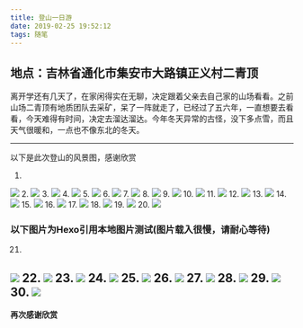 ```yaml
---
title: 登山一日游
date: 2019-02-25 19:52:12
tags: 随笔
---
```

## 地点：吉林省通化市集安市大路镇正义村二青顶
离开学还有几天了，在家闲得实在无聊，决定跟着父亲去自己家的山场看看。之前山场二青顶有地质团队去采矿，呆了一阵就走了，已经过了五六年，一直想要去看看，今天难得有时间，决定去溜达溜达。今年冬天异常的古怪，没下多点雪，而且天气很暖和，一点也不像东北的冬天。
***
以下是此次登山的风景图，感谢欣赏
<!--more-->
1.
![](http://wx4.sinaimg.cn/mw690/0060lm7Tly1g0uial2gkfj31o00u0x6t.jpg)
2.
![](http://wx4.sinaimg.cn/mw690/0060lm7Tly1g0uif1d7h9j31o00u0nph.jpg)
3.
![](http://wx1.sinaimg.cn/mw690/0060lm7Tly1g0uigepguxj31o00u0b2e.jpg)
4.
![](http://wx2.sinaimg.cn/mw690/0060lm7Tly1g0uihjb7cfj31o00u0npi.jpg)
5.
![](http://wx4.sinaimg.cn/mw690/0060lm7Tly1g0uiiniza5j31o00u0npg.jpg)
6.
![](http://wx3.sinaimg.cn/mw690/0060lm7Tly1g0uik665p5j31o00u0b2e.jpg)
7.
![](http://wx1.sinaimg.cn/mw690/0060lm7Tly1g0uilowlosj31o00u0qva.jpg)
8.
![](http://wx4.sinaimg.cn/mw690/0060lm7Tly1g0uioz9hgzj31o00u0qva.jpg)
9.
![](http://wx1.sinaimg.cn/mw690/0060lm7Tly1g0uiq76j6jj31o00u0u12.jpg)
10.
![](http://wx2.sinaimg.cn/mw690/0060lm7Tly1g0uitf0rpwj31o00u0b2f.jpg)
11.
![](http://wx2.sinaimg.cn/mw690/0060lm7Tly1g0uiuzjzavj31o00u0x6u.jpg)
12.
![](http://wx3.sinaimg.cn/mw690/0060lm7Tly1g0uiw5topwj31o00u04qu.jpg)
13.
![](http://wx3.sinaimg.cn/mw690/0060lm7Tly1g0uixjxe6ij31o00u04qu.jpg)
14.
![](http://wx1.sinaimg.cn/mw690/0060lm7Tly1g0uj1f0sjgj31o00u0x6u.jpg)
15.
![](http://wx1.sinaimg.cn/mw690/0060lm7Tly1g0uj3d5zv3j31o00u0u12.jpg)
16.
![](http://wx2.sinaimg.cn/mw690/0060lm7Tly1g0uj4ir74dj31o00u0npi.jpg)
17.
![](http://wx3.sinaimg.cn/mw690/0060lm7Tly1g0uj5skh2jj31o00u0npi.jpg)
18.
![](http://wx4.sinaimg.cn/mw690/0060lm7Tly1g0uj748z53j31o00u0hdy.jpg)
19.
![](http://wx1.sinaimg.cn/mw690/0060lm7Tly1g0uj8bdtknj31o00u0x6u.jpg)
20.
![](http://wx4.sinaimg.cn/mw690/0060lm7Tly1g0z6ng6xe4j31o00u0e85.jpg)
### 以下图片为Hexo引用本地图片测试(图片载入很慢，请耐心等待)
21.
![](IMG_20190225_101837.jpg)
22.
![](IMG_20190225_103815.jpg)
23.
![](IMG_20190225_104752.jpg)
24.
![](IMG_20190225_105549.jpg)
25.
![](IMG_20190225_105556.jpg)
26.
![](IMG_20190225_110208.jpg)
27.
![](IMG_20190225_110213.jpg)
28.
![](IMG_20190225_111414.jpg)
29.
![](IMG_20190225_114304.jpg)
30.
![](IMG_20190225_114306.jpg)
---
**再次感谢欣赏**